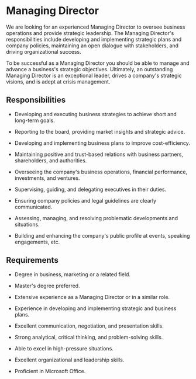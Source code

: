 # Managing Director

We are looking for an experienced Managing Director to oversee business operations and provide strategic leadership. The Managing Director's responsibilities include developing and implementing strategic plans and company policies, maintaining an open dialogue with stakeholders, and driving organizational success.

To be successful as a Managing Director you should be able to manage and advance a business's strategic objectives. Ultimately, an outstanding Managing Director is an exceptional leader, drives a company's strategic visions, and is adept at crisis management.

## Responsibilities

* Developing and executing business strategies to achieve short and long-term goals.

* Reporting to the board, providing market insights and strategic advice.

* Developing and implementing business plans to improve cost-efficiency.

* Maintaining positive and trust-based relations with business partners, shareholders, and authorities.

* Overseeing the company's business operations, financial performance, investments, and ventures.

* Supervising, guiding, and delegating executives in their duties.

* Ensuring company policies and legal guidelines are clearly communicated.

* Assessing, managing, and resolving problematic developments and situations.

* Building and enhancing the company's public profile at events, speaking engagements, etc.

## Requirements

* Degree in business, marketing or a related field.

* Master's degree preferred.

* Extensive experience as a Managing Director or in a similar role.

* Experience in developing and implementing strategic and business plans.

* Excellent communication, negotiation, and presentation skills.

* Strong analytical, critical thinking, and problem-solving skills.

* Able to excel in high-pressure situations.

* Excellent organizational and leadership skills.

* Proficient in Microsoft Office.

